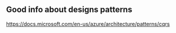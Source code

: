 ## Good info about designs patterns
https://docs.microsoft.com/en-us/azure/architecture/patterns/cqrs
